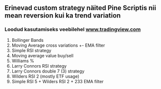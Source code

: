 ## Erinevad custom strategy näited Pine Scriptis nii mean reversion kui ka trend variation
### Loodud kasutamiseks veebilehel www.tradingview.com 
1. Bollinger Bands
2. Moving Average cross variations +- EMA filter
3. Simple RSI strategy
4. Moving average value buy/sell
5. Williams %
6. Larry Connors RSI strategy
7. Larry Connors double 7 (3) strategy
8. Wilders RSI 2 (mostly ETF usage)
9. Simple RSI 5 + Wilders RSI 2 + 233 EMA filter
